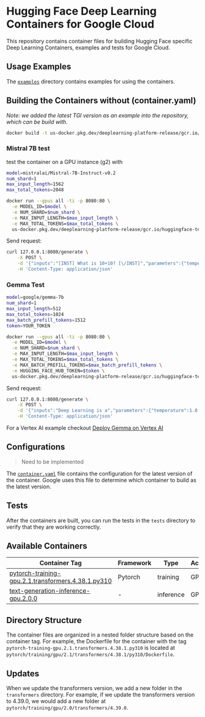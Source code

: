 # Hugging Face Deep Learning Containers for Google Cloud

This repository contains container files for building Hugging Face specific Deep Learning Containers, examples and tests for Google Cloud.

## Usage Examples

The [`examples`](./examples) directory contains examples for using the containers.

## Building the Containers without (container.yaml)

_Note: we added the latest TGI version as an example into the repository, which can be build with._

```bash
docker build -t us-docker.pkg.dev/deeplearning-platform-release/gcr.io/huggingface-text-generation-inference-gpu.1.4.2 -f containers/tgi/gpu/1.4.2/Dockerfile .
```

### Mistral 7B test

test the container on a GPU instance (g2) with

```bash
model=mistralai/Mistral-7B-Instruct-v0.2
num_shard=1
max_input_length=1562
max_total_tokens=2048

docker run --gpus all -ti -p 8080:80 \
  -e MODEL_ID=$model \
  -e NUM_SHARD=$num_shard \
  -e MAX_INPUT_LENGTH=$max_input_length \
  -e MAX_TOTAL_TOKENS=$max_total_tokens \
  us-docker.pkg.dev/deeplearning-platform-release/gcr.io/huggingface-text-generation-inference-gpu.1.4.2  
```

Send request:

```bash
curl 127.0.0.1:8080/generate \
    -X POST \
    -d '{"inputs":"[INST] What is 10+10? [\/INST]","parameters":{"temperature":0.2, "top_p": 0.95, "max_new_tokens": 256}}' \
    -H 'Content-Type: application/json'
```

### Gemma Test

```bash
model=google/gemma-7b
num_shard=1
max_input_length=512
max_total_tokens=1024
max_batch_prefill_tokens=1512
token=YOUR_TOKEN

docker run --gpus all -ti -p 8080:80 \
  -e MODEL_ID=$model \
  -e NUM_SHARD=$num_shard \
  -e MAX_INPUT_LENGTH=$max_input_length \
  -e MAX_TOTAL_TOKENS=$max_total_tokens \
  -e MAX_BATCH_PREFILL_TOKENS=$max_batch_prefill_tokens \
  -e HUGGING_FACE_HUB_TOKEN=$token \
  us-docker.pkg.dev/deeplearning-platform-release/gcr.io/huggingface-text-generation-inference-gpu.1.4.2
```

Send request:

```bash
curl 127.0.0.1:8080/generate \
    -X POST \
    -d '{"inputs":"Deep Learning is a","parameters":{"temperature":1.0, "top_p": 0.95, "max_new_tokens": 256}}' \
    -H 'Content-Type: application/json'
```

For a Vertex AI example checkout [Deploy Gemma on Vertex AI](./examples/vertex-ai/notebooks/deploy-gemma-on-vertex-ai.ipynb)


## Configurations

> Need to be implemented

The [`container.yaml`](./containers/container.yaml) file contains the configuration for the latest version of the container. Google uses this file to determine which container to build as the latest version.

## Tests

After the containers are built, you can run the tests in the `tests` directory to verify that they are working correctly.

## Available Containers

| Container Tag                                                                                                                    | Framework | Type      | Accelerator |
| -------------------------------------------------------------------------------------------------------------------------------- | --------- | --------- | ----------- |
| [pytorch-training-gpu.2.1.transformers.4.38.1.py310](./containers/pytorch/training/gpu/2.1/transformers/4.38.1/py310/Dockerfile) | Pytorch   | training  | GPU         |
| [text-generation-inference-gpu.2.0.0](./containers/tgi/gpu/2.0.0/Dockerfile)                                                     | -         | inference | GPU         |

## Directory Structure

The container files are organized in a nested folder structure based on the container tag. For example, the Dockerfile for the container with the tag `pytorch-training-gpu.2.1.transformers.4.38.1.py310` is located at `pytorch/training/gpu/2.1/transformers/4.38.1/py310/Dockerfile`.

## Updates

When we update the transformers version, we add a new folder in the `transformers` directory. For example, if we update the transformers version to 4.39.0, we would add a new folder at `pytorch/training/gpu/2.0/transformers/4.39.0`.

